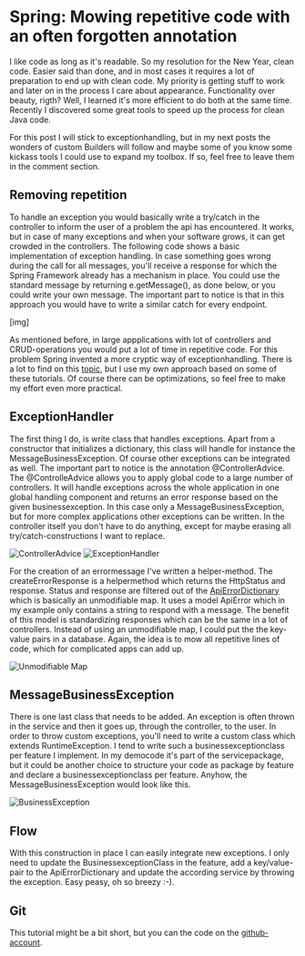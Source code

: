 # Spring: Mowing repetitive code with an often forgotten annotation

I like code as long as it's readable. So my resolution for the New Year, clean code. Easier said than done, and in most cases it requires a lot of preparation to end up with clean code. My priority is getting stuff to work and later on in the process I care about appearance. Functionality over beauty, rigth? Well, I learned it's more efficient to do both at the same time. Recently I discovered some great tools to speed up the process for clean Java code.

For this post I will stick to exceptionhandling, but in my next posts the wonders of custom Builders will follow and maybe some of you know some kickass tools I could use to expand my toolbox. If so, feel free to leave them in the comment section.

<h2>Removing repetition</h2>
To handle an exception you would basically write a try/catch in the controller to inform the user of a problem the api has encountered. It works, but in case of many exceptions and when your software grows, it can get crowded in the controllers. The following code shows a basic implementation of exception handling. In case something goes wrong during the call for all messages, you'll receive a response for which the Spring Framework already has a mechanism in place. You could use the standard message by returning e.getMessage(), as done below, or you could write your own message. The important part to notice is that in this approach you would have to write a similar catch for every endpoint.

[img]

As mentioned before, in large appplications with lot of controllers and CRUD-operations you would put a lot of time in repetitive code. For this problem Spring invented a more cryptic way of exceptionhandling. There is a lot to find on this <a href="https://www.baeldung.com/exception-handling-for-rest-with-spring">topic</a>, but I use my own approach based on some of these tutorials. Of course there can be optimizations, so feel free to make my effort even more practical. 

<h2>ExceptionHandler</h2>

The first thing I do, is write class that handles exceptions. Apart from a constructor that initializes a dictionary, this class will handle for instance the MessageBusinessException. Of course other exceptions can be integrated as well. The important part to notice is the annotation @ControllerAdvice. The @ControlleAdvice allows you to apply global code to a large number of controllers. It will handle exceptions across the whole application in one global handling component and returns an error response based on the given businessexception. In this case only a MessageBusinessException, but for more complex applications other exceptions can be written. In the controller itself you don't have to do anything, except for maybe erasing all try/catch-constructions I want to replace.

<img src="https://craftcode.be/wp-content/uploads/2022/01/exception_handling_4.png" alt="ControllerAdvice">

<img src="https://craftcode.be/wp-content/uploads/2022/01/exception_handling_1.png" alt="ExceptionHandler">

For the creation of an errormessage I've written a helper-method. The createErrorResponse is a helpermethod which returns the HttpStatus and response. Status and response are filtered out of the <a href="##Dictionary">ApiErrorDictionary</a> which is basically an unmodifiable map. It uses a model ApiError which in my example only contains a string to respond with a message. The benefit of this model is standardizing responses which can be the same in a lot of controllers. Instead of using an unmodifiable map, I could put the the key-value pairs in a database. Again, the idea is to mow all repetitive lines of code, which for complicated apps can add up. 

<img src="https://craftcode.be/wp-content/uploads/2022/01/exception_handling_2.png" alt="Unmodifiable Map">

<h2>MessageBusinessException</h2>

There is one last class that needs to be added. An exception is often thrown in the service and then it goes up, through the controller, to the user. In order to throw custom exceptions, you'll need to write a custom class which extends RuntimeException. I tend to write such a businessexceptionclass per feature I implement. In my democode it's part of the servicepackage, but it could be another choice to structure your code as package by feature and declare a businessexceptionclass per feature. Anyhow, the MessageBusinessException would look like this.

<img src="https://craftcode.be/wp-content/uploads/2022/01/exception_handling_3.png" alt="BusinessException">

<h2>Flow</h2>

With this construction in place I can easily integrate new exceptions. I only need to update the BusinessexceptionClass in the feature, add a key/value-pair to the ApiErrorDictionary and update the according service by throwing the exception. Easy peasy, oh so breezy :-).

<h2>Git</h2>

This tutorial might be a bit short, but you can the code on the <a href="https://github.com/CraftCodeBE/hellospringexceptionhandling">github-account</a>.